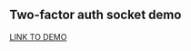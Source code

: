 ## Two-factor auth socket demo

[LINK TO DEMO](https://two-factor-authentication--winter-morning-7464.syncano.site)